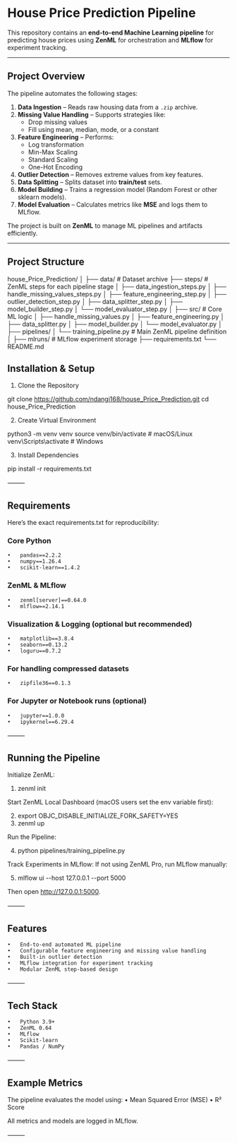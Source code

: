 # House Price Prediction Pipeline

This repository contains an **end-to-end Machine Learning pipeline** for predicting house prices using **ZenML** for orchestration and **MLflow** for experiment tracking.

---

## Project Overview

The pipeline automates the following stages:

1. **Data Ingestion** – Reads raw housing data from a `.zip` archive.
2. **Missing Value Handling** – Supports strategies like:
   - Drop missing values
   - Fill using mean, median, mode, or a constant
3. **Feature Engineering** – Performs:
   - Log transformation
   - Min-Max Scaling
   - Standard Scaling
   - One-Hot Encoding
4. **Outlier Detection** – Removes extreme values from key features.
5. **Data Splitting** – Splits dataset into **train/test** sets.
6. **Model Building** – Trains a regression model (Random Forest or other sklearn models).
7. **Model Evaluation** – Calculates metrics like **MSE** and logs them to MLflow.

The project is built on **ZenML** to manage ML pipelines and artifacts efficiently.

---

## Project Structure
house_Price_Prediction/
│
├── data/                      # Dataset archive
├── steps/                     # ZenML steps for each pipeline stage
│   ├── data_ingestion_steps.py
│   ├── handle_missing_values_steps.py
│   ├── feature_engineering_step.py
│   ├── outlier_detection_step.py
│   ├── data_splitter_step.py
│   ├── model_builder_step.py
│   └── model_evaluator_step.py
│
├── src/                       # Core ML logic
│   ├── handle_missing_values.py
│   ├── feature_engineering.py
│   ├── data_splitter.py
│   ├── model_builder.py
│   └── model_evaluator.py
│
├── pipelines/
│   └── training_pipeline.py    # Main ZenML pipeline definition
│
├── mlruns/                     # MLflow experiment storage
├── requirements.txt
└── README.md


## Installation & Setup

1. Clone the Repository

git clone https://github.com/ndangi168/house_Price_Prediction.git
cd house_Price_Prediction

2. Create Virtual Environment

python3 -m venv venv
source venv/bin/activate   # macOS/Linux
venv\Scripts\activate      # Windows

3. Install Dependencies

pip install -r requirements.txt


⸻

## Requirements

Here’s the exact requirements.txt for reproducibility:

###  Core Python
	•	pandas==2.2.2
	•	numpy==1.26.4
	•	scikit-learn==1.4.2

###  ZenML & MLflow
	•	zenml[server]==0.64.0
	•	mlflow==2.14.1

###  Visualization & Logging (optional but recommended)
	•	matplotlib==3.8.4
	•	seaborn==0.13.2
	•	loguru==0.7.2

###  For handling compressed datasets
	•	zipfile36==0.1.3

###  For Jupyter or Notebook runs (optional)
	•	jupyter==1.0.0
	•	ipykernel==6.29.4


⸻

## Running the Pipeline

Initialize ZenML:

1. zenml init

Start ZenML Local Dashboard (macOS users set the env variable first):

2. export OBJC_DISABLE_INITIALIZE_FORK_SAFETY=YES 
3. zenml up

Run the Pipeline:

4. python pipelines/training_pipeline.py

Track Experiments in MLflow:
If not using ZenML Pro, run MLflow manually:

5. mlflow ui --host 127.0.0.1 --port 5000

Then open http://127.0.0.1:5000.

⸻

## Features
	•	End-to-end automated ML pipeline
	•	Configurable feature engineering and missing value handling
	•	Built-in outlier detection
	•	MLflow integration for experiment tracking
	•	Modular ZenML step-based design

⸻

## Tech Stack
	•	Python 3.9+
	•	ZenML 0.64
	•	MLflow
	•	Scikit-learn
	•	Pandas / NumPy

⸻

## Example Metrics

The pipeline evaluates the model using:
	•	Mean Squared Error (MSE)
	•	R² Score

All metrics and models are logged in MLflow.

⸻